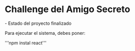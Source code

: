 <h1> Challenge del Amigo Secreto</h1>
- Estado del proyecto finalizado

Para ejecutar el sistema, debes poner:


'''npm instal react'''
